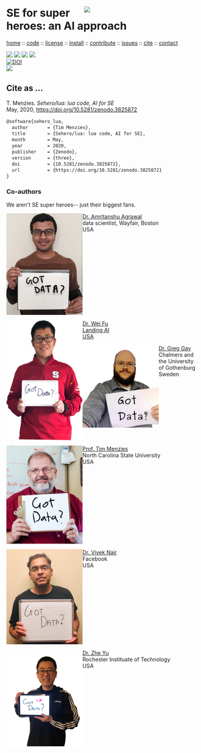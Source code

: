 <a class=sehero name=top> 
<p><img align=right width=300
src="https://cdn.pixabay.com/photo/2019/08/01/21/40/spiderman-4378357_1280.png"></p>
<h1> SE for super heroes: an AI approach </h1> <p> <a
href="https://github.com/sehero/lua/blob/master/README.md">home</a> :: <a
href="https://github.com/sehero/lua">code</a> :: <a
href="https://github.com/sehero/lua/blob/master/LICENSE">license</a> :: <a
href="https://github.com/sehero/lua/blob/master/INSTALL.md#top">install</a> :: <a
href="https://github.com/sehero/lua/blob/master/CODE_OF_CONDUCT.md#top">contribute</a> :: <a
href="https://github.com/sehero/lua/issues">issues</a> :: <a
href="https://github.com/sehero/lua/blob/master/CITATION.md#top">cite</a> :: <a
href="https://github.com/sehero/lua/blob/master/CONTACT.md#top">contact</a> </p><p> 
<img src="https://img.shields.io/badge/license-mit-red">   
<img src="https://img.shields.io/badge/language-lua-orange">    
<img src="https://img.shields.io/badge/purpose-ai,se-blueviolet">  
<img src="https://img.shields.io/badge/platform-mac,*nux-informational"><br>
<a href="https://zenodo.org/badge/latestdoi/263210595"><img src="https://zenodo.org/badge/263210595.svg" alt="DOI"></a><br>
<img src="https://travis-ci.org/sehero/src.svg?branch=master"><br>  
</p>


## Cite as ...

T. Menzies. 
_Sehero/lua: lua code, AI for SE_    
May, 2020, 
https://doi.org/10.5281/zenodo.3825872

```bitex
@software{sehero_lua,
  author       = {Tim Menzies},
  title        = {Sehero/lua: lua code, AI for SE},
  month        = May,
  year         = 2020,
  publisher    = {Zenodo},
  version      = {three},
  doi          = {10.5281/zenodo.3825872},
  url          = {https://doi.org/10.5281/zenodo.3825872}
}
```

### Co-authors

We aren't SE super heroes-- just their biggest fans.

<p>
<img align=left width=200 src="doc/etc/img/amrit.jpg">
<a href="https://www.amritanshu.us">Dr. Amritanshu Agrawal</a>
 <br> data scientist, Wayfair, Boston<br> USA
<br clear=all>

<p>
<img align=left width=200 src="doc/etc/img/weifu.jpg">
<a href="">Dr. Wei Fu<br> Landing AI<br> USA
<br clear=all>

<p>
<img align=left width=200 src="doc/etc/img/greggay.png">
<a href="https://greg4cr.github.io">Dr. Greg Gay</a><br> Chalmers and the University of Gothenburg<br> Sweden
<br clear=all>

<p>
<img align=left width=200 src="doc/etc/img/timmenzies.jpg">
<a href="http://menzies.us">Prof. Tim Menzies</a><br> North Carolina State University<br> USA 
<br clear=all>

<p>
<img align=left width=200 src="doc/etc/img/viveknair.jpg">
<a href="http://vivekaxl.github.io">Dr. Vivek Nair</a><br>  Facebook<br> USA
<br clear=all>

<p>
<img align=left width=200 src="doc/etc/img/zheyu.png">
<a href="http://azhe825.github.io">Dr. Zhe Yu</a><br> Rochester Instituate of Technology<br> USA
<br clear=all>
